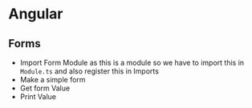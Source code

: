 # Angular

## Forms

- Import Form Module as this is a module so we have to import this in `Module.ts` and also register this in Imports
- Make a simple form
- Get form Value
- Print Value
